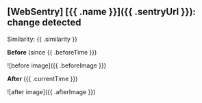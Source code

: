 ## [WebSentry] [{{ .name }}]({{ .sentryUrl }}): change detected

Similarity: {{ .similarity }}

**Before** (since {{ .beforeTime }})

![before image]({{ .beforeImage }})

**After** ({{ .currentTime }})

![after image]({{ .afterImage }})
